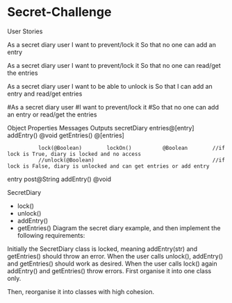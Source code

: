 # Secret-Challenge


User Stories

As a secret diary user
I want to prevent/lock it
So that no one can add an entry

As a secret diary user
I want to prevent/lock it
So that no one can read/get the entries

As a secret diary user
I want to be able to unlock is
So that I can add an entry and read/get entries

#As a secret diary user
#I want to prevent/lock it
#So that no one can add an entry or read/get the entries


Object        Properties            Messages          Outputs
secretDiary   entries@[entry]       addEntry()        @void
                                    getEntries()      @[entries]
              
              lock(@Boolean)        lockOn()          @Boolean        //if lock is True, diary is locked and no access
              //unlock(@Boolean)                                      //if lock is False, diary is unlocked and can get entries or add entry
              
entry         post@String           addEntry()        @void




SecretDiary
  - lock()
  - unlock()
  - addEntry()
  - getEntries()
Diagram the secret diary example, and then implement the following requirements:

Initially the SecretDiary class is locked, meaning addEntry(str) and getEntries() should throw an error.
When the user calls unlock(), addEntry() and getEntries() should work as desired.
When the user calls lock() again addEntry() and getEntries() throw errors.
First organise it into one class only.

Then, reorganise it into classes with high cohesion.
